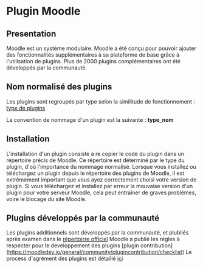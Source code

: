 # Plugin Moodle

## Presentation

Moodle est un système modulaire. Moodle a été conçu pour pouvoir ajouter des fonctionnalités supplémentaires à sa plateforme de base grâce à l'utilisation de plugins. 
Plus de 2000 plugins complémentaires ont été développés par la communauté.

## Nom normalisé des plugins
Les plugins sont regroupés par type selon la similitude de fonctionnement  : 
[type de plugins](https://moodledev.io/docs/4.1/apis/plugintypes)

La convention de nommage d'un plugin est la suivante : **type_nom**

## Installation

L'installation d'un plugin consiste à re copier le code du plugin dans un répertoire précis de Moodle.
Ce répertoire est déterminé par le type du plugin, d'où l'importance du nommage normalisé.
Lorsque vous installez ou téléchargez un plugin depuis le répertoire des plugins de Moodle, il est extrêmement important que vous ayez correctement choisi votre version de plugin. Si vous téléchargez et installez par erreur la mauvaise version d'un plugin pour votre serveur Moodle, cela peut entraîner de graves problèmes, voire le blocage du site Moodle.

## Plugins développés par la communauté

Les plugins additionnels sont développés par la communauté, et plubliés après examen dans le [répertoirre officiel](https://moodle.org/plugins)
Moodle a publié les régles à respecter pour le developpement des plugins [plugin contribution] (https://moodledev.io/general/community/plugincontribution/checklist)
Le process d'agrément des plugins est détaillé [ici](https://www.youtube.com/watch?v=rQy4EVGU-W0&t=1124s)